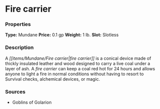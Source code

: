 ﻿---
Title: "Fire carrier"
Type: "Mundane"
Price: "0.1 gp"
Weight: "1 lb."
Slot: "Slotless"
Description: |
  "A fire carrier is a conical device made of thickly insulated leather and wood designed to carry a live coal under a layer of ash. A fire carrier can keep a coal red hot for 24 hours and allows anyone to light a fire in normal conditions without having to resort to Survival checks, alchemical devices, or magic."
Sources: "['Goblins of Golarion']"
---

# Fire carrier

### Properties

**Type:** Mundane **Price:** 0.1 gp **Weight:** 1 lb. **Slot:** Slotless

### Description

A _[[items/Mundane/Fire carrier|fire carrier]]_ is a conical device made of thickly insulated leather and wood designed to carry a live coal under a layer of ash. A _fire carrier_ can keep a coal red hot for 24 hours and allows anyone to light a fire in normal conditions without having to resort to Survival checks, alchemical devices, or magic.

### Sources

* Goblins of Golarion